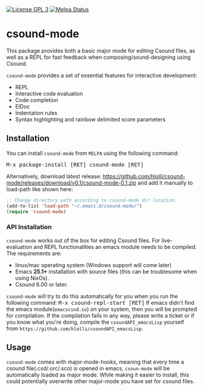 [![License GPL 3][badge-license]][copying]
[![Melpa Status](http://melpa.milkbox.net/packages/csound-mode-badge.svg)](http://melpa.milkbox.net/#/csound-mode)


# csound-mode
This package provides both a basic major mode for editing Csound files,
as well as a REPL for fast feedback when composing/sound-designing using Csound.

`csound-mode` provides a set of essential features for interactive development:
* REPL
* Interactive code evaluation
* Code completion
* ElDoc
* Indentation rules
* Syntax highlighting and rainbow delimited score parameters

## Installation

You can install `csound-mode` from `MELPA` using the following command:

<kbd>M-x package-install [RET] csound-mode [RET]</kbd>

Alternatively, download latest release: https://github.com/hlolli/csound-mode/releases/download/v0.1/csound-mode-0.1.zip
and add it manually to load-path like shown here:

```el
;; Change directory path according to csound-mode dir location.
(add-to-list 'load-path "~/.emacs.d/csound-mode/")
(require 'csound-mode)
```

### API Installation

`csound-mode` works out of the box for editing Csound files.
For live-evaluation and REPL functionalities an emacs module needs to be compiled. 
The requirements are:
* linux/mac operating system (Windows support will come later)
* Emacs **25.1+** installation with source files (this can be troublesome when using NixOs).
* Csound 6.00 or later.

`csound-mode` will try to do this automatically for you when you run the following command:
<kbd>M-x csound-repl-start [RET]</kbd>
If emacs didn't find the emacs module(`emacscsnd.so`) on your system, then you will be prompted for compilation.
If the compilation fails in any way, please write a ticket or if you know what you're doing, compile the `csoundAPI_emacsLisp` yourself from `https://github.com/hlolli/csoundAPI_emacsLisp`.

## Usage

`csound-mode` comes with major-mode-hooks, meaning that every time a csound file(.csd/.orc/.sco) is opened in emacs, `csoun-mode` will be automatically loaded as major mode. While making it easier to install, this could potentially overwrite other major-mode you have set for csound files.



[badge-license]: https://img.shields.io/badge/license-GPL_3-green.svg
[COPYING]: http://www.gnu.org/copyleft/gpl.html
